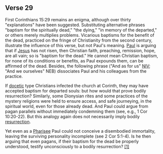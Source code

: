 ## Verse 29

First Corinthians 15:29 remains an enigma, although over thirty
"explanations" have been suggested. Substituting alternative
phrases "baptism for the spiritually dead," "the dying," "in memory
of the departed," or others merely multiplies problems. Vicarious
baptisms for the benefit of the dead, practiced on the fringe of
Christianity from the second century, illustrate the influence of
this verse, but not Paul's meaning. [Paul](Paul "Paul") is arguing
that if [Jesus](Jesus "Jesus") has not risen, then Christian faith,
preaching, remission, hope, are all vain; so is "baptism for the
dead." He cannot mean Christian baptism, for none of its conditions
or benefits, as Paul expounds them, can be affirmed of the dead.
Besides, the following phrase ("And as for us" [NIV](NIV "NIV");
"And we ourselves" NEB) dissociates Paul and his colleagues from
the practice.

If [docetic](Docetism "Docetism") type Christians infected the
church at Corinth, they may have accepted baptism for departed
souls: but how would that prove bodily resurrection? Similarly,
some Dionysian rites and some practices of the mystery religions
were held to ensure access, and safe journeying, in the spiritual
world, even for those already dead. And Paul could argue from pagan
parallels without immediately condemning them (see, e.g., 1 Cor
10:20-22). But this analogy again does not necessarily imply bodily
[resurrection](Resurrection "Resurrection").

Yet even as a [Pharisee](Pharisees "Pharisees") Paul could not
conceive a disembodied immortality, leaving the surviving
personality incomplete (see 2 Cor 5:1-4). Is he then arguing that
even pagans, if their baptism for the dead be properly understood,
testify unconsciously to a bodily resurrection?
[[1]](http://bible.crosswalk.com/Dictionaries/BakersEvangelicalDictionary/bed.cgi?number=T75)



